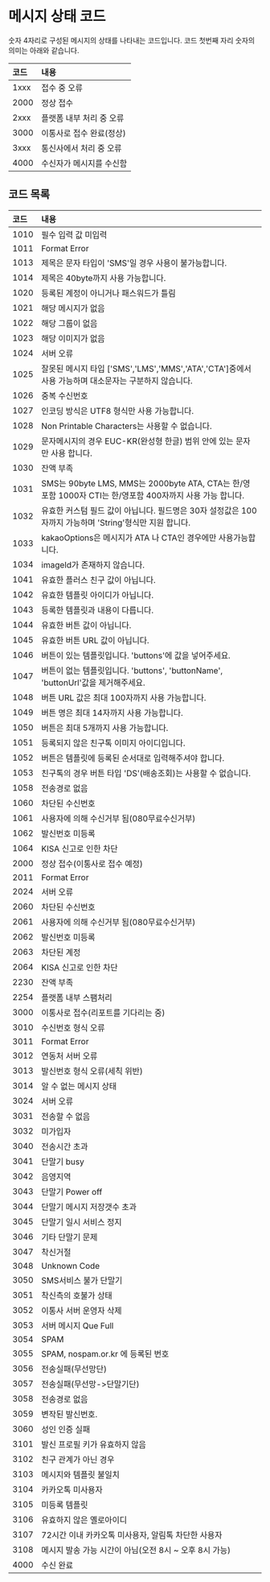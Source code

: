 # 메시지 상태 코드

숫자 4자리로 구성된 메시지의 상태를 나타내는 코드입니다. 코드 첫번째 자리 숫자의 의미는 아래와 같습니다.

| 코드 | 내용 |
| :--- | :--- |
| 1xxx | 접수 중 오류 |
| 2000 | 정상 접수 |
| 2xxx | 플랫폼 내부 처리 중 오류 |
| 3000 | 이통사로 접수 완료\(정상\) |
| 3xxx | 통신사에서 처리 중 오류 |
| 4000 | 수신자가 메시지를 수신함 |

## 코드 목록

| 코드 | 내용 |
| :--- | :--- |
| 1010 | 필수 입력 값 미입력 |
| 1011 | Format Error |
| 1013 | 제목은 문자 타입이 'SMS'일 경우 사용이 불가능합니다. |
| 1014 | 제목은 40byte까지 사용 가능합니다. |
| 1020 | 등록된 계정이 아니거나 패스워드가 틀림 |
| 1021 | 해당 메시지가 없음 |
| 1022 | 해당 그룹이 없음 |
| 1023 | 해당 이미지가 없음 |
| 1024 | 서버 오류 |
| 1025 | 잘못된 메시지 타입 \['SMS','LMS','MMS','ATA','CTA'\]중에서 사용 가능하며 대소문자는 구분하지 않습니다. |
| 1026 | 중복 수신번호 |
| 1027 | 인코딩 방식은 UTF8 형식만 사용 가능합니다. |
| 1028 | Non Printable Characters는 사용할 수 없습니다. |
| 1029 | 문자메시지의 경우 EUC-KR\(완성형 한글\) 범위 안에 있는 문자만 사용 합니다. |
| 1030 | 잔액 부족 |
| 1031 | SMS는 90byte LMS, MMS는 2000byte ATA, CTA는 한/영포함 1000자 CTI는 한/영포함 400자까지 사용 가능 합니다. |
| 1032 | 유효한 커스텀 필드 값이 아닙니다. 필드명은 30자 설정값은 100자까지 가능하며 'String'형식만 지원 합니다. |
| 1033 | kakaoOptions은 메시지가 ATA 나 CTA인 경우에만 사용가능합니다. |
| 1034 | imageId가 존재하지 않습니다. |
| 1041 | 유효한 플러스 친구 값이 아닙니다. |
| 1042 | 유효한 템플릿 아이디가 아닙니다. |
| 1043 | 등록한 템플릿과 내용이 다릅니다. |
| 1044 | 유효한 버튼 값이 아닙니다. |
| 1045 | 유효한 버튼 URL 값이 아닙니다. |
| 1046 | 버튼이 있는 템플릿입니다. 'buttons'에 값을 넣어주세요. |
| 1047 | 버튼이 없는 템플릿입니다. 'buttons', 'buttonName', 'buttonUrl'값을 제거해주세요. |
| 1048 | 버튼 URL 값은 최대 100자까지 사용 가능합니다. |
| 1049 | 버튼 명은 최대 14자까지 사용 가능합니다. |
| 1050 | 버튼은 최대 5개까지 사용 가능합니다. |
| 1051 | 등록되지 않은 친구톡 이미지 아이디입니다. |
| 1052 | 버튼은 템플릿에 등록된 순서대로 입력해주셔야 합니다. |
| 1053 | 친구톡의 경우 버튼 타입 'DS'\(배송조회\)는 사용할 수 없습니다. |
| 1058 | 전송경로 없음 |
| 1060 | 차단된 수신번호 |
| 1061 | 사용자에 의해 수신거부 됨\(080무료수신거부\) |
| 1062 | 발신번호 미등록 |
| 1064 | KISA 신고로 인한 차단 |
| 2000 | 정상 접수\(이통사로 접수 예정\) |
| 2011 | Format Error |
| 2024 | 서버 오류 |
| 2060 | 차단된 수신번호 |
| 2061 | 사용자에 의해 수신거부 됨\(080무료수신거부\) |
| 2062 | 발신번호 미등록 |
| 2063 | 차단된 계정 |
| 2064 | KISA 신고로 인한 차단 |
| 2230 | 잔액 부족 |
| 2254 | 플랫폼 내부 스팸처리 |
| 3000 | 이통사로 접수\(리포트를 기다리는 중\) |
| 3010 | 수신번호 형식 오류 |
| 3011 | Format Error |
| 3012 | 연동처 서버 오류 |
| 3013 | 발신번호 형식 오류\(세칙 위반\) |
| 3014 | 알 수 없는 메시지 상태 |
| 3024 | 서버 오류 |
| 3031 | 전송할 수 없음 |
| 3032 | 미가입자 |
| 3040 | 전송시간 초과 |
| 3041 | 단말기 busy |
| 3042 | 음영지역 |
| 3043 | 단말기 Power off |
| 3044 | 단말기 메시지 저장갯수 초과 |
| 3045 | 단말기 일시 서비스 정지 |
| 3046 | 기타 단말기 문제 |
| 3047 | 착신거절 |
| 3048 | Unknown Code |
| 3050 | SMS서비스 불가 단말기 |
| 3051 | 착신측의 호불가 상태 |
| 3052 | 이통사 서버 운영자 삭제 |
| 3053 | 서버 메시지 Que Full |
| 3054 | SPAM |
| 3055 | SPAM, nospam.or.kr 에 등록된 번호 |
| 3056 | 전송실패\(무선망단\) |
| 3057 | 전송실패\(무선망-&gt;단말기단\) |
| 3058 | 전송경로 없음 |
| 3059 | 변작된 발신번호. |
| 3060 | 성인 인증 실패 |
| 3101 | 발신 프로필 키가 유효하지 않음 |
| 3102 | 친구 관계가 아닌 경우 |
| 3103 | 메시지와 템플릿 불일치 |
| 3104 | 카카오톡 미사용자 |
| 3105 | 미등록 템플릿 |
| 3106 | 유효하지 않은 옐로아이디 |
| 3107 | 72시간 이내 카카오톡 미사용자, 알림톡 차단한 사용자 |
| 3108 | 메시지 발송 가능 시간이 아님\(오전 8시 ~ 오후 8시 가능\) |
| 4000 | 수신 완료 |

